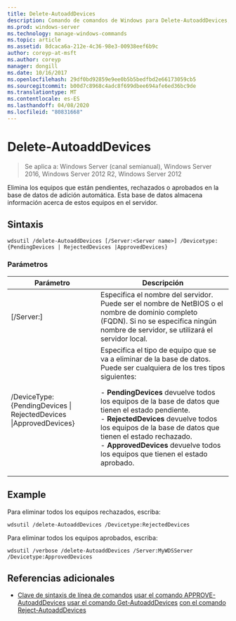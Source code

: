 ```yaml
---
title: Delete-AutoaddDevices
description: Comando de comandos de Windows para Delete-AutoaddDevices, que elimina los equipos que están pendientes, rechazados o aprobados en la base de datos de adición automática.
ms.prod: windows-server
ms.technology: manage-windows-commands
ms.topic: article
ms.assetid: 8dcaca6a-212e-4c36-98e3-00938eef6b9c
author: coreyp-at-msft
ms.author: coreyp
manager: dongill
ms.date: 10/16/2017
ms.openlocfilehash: 29df0bd92859e9ee0b5b5bedfbd2e66173059cb5
ms.sourcegitcommit: b00d7c8968c4adc8f699dbee694afe6ed36bc9de
ms.translationtype: MT
ms.contentlocale: es-ES
ms.lasthandoff: 04/08/2020
ms.locfileid: "80831668"
---
```

# <a name="delete-autoadddevices"></a>Delete-AutoaddDevices

>Se aplica a: Windows Server (canal semianual), Windows Server 2016, Windows Server 2012 R2, Windows Server 2012

Elimina los equipos que están pendientes, rechazados o aprobados en la base de datos de adición automática. Esta base de datos almacena información acerca de estos equipos en el servidor.

## <a name="syntax"></a>Sintaxis
```
wdsutil /delete-AutoaddDevices [/Server:<Server name>] /Devicetype:{PendingDevices | RejectedDevices |ApprovedDevices}
```
### <a name="parameters"></a>Parámetros
|Parámetro|Descripción|
|-------|--------|
|[/Server:<Server name>]|Especifica el nombre del servidor. Puede ser el nombre de NetBIOS o el nombre de dominio completo (FQDN). Si no se especifica ningún nombre de servidor, se utilizará el servidor local.|
|/DeviceType: {PendingDevices &#124; RejectedDevices &#124;ApprovedDevices}|Especifica el tipo de equipo que se va a eliminar de la base de datos. Puede ser cualquiera de los tres tipos siguientes:<p>-   **PendingDevices** devuelve todos los equipos de la base de datos que tienen el estado pendiente.<br />-   **RejectedDevices** devuelve todos los equipos de la base de datos que tienen el estado rechazado.<br />-   **ApprovedDevices** devuelve todos los equipos que tienen el estado aprobado.|
## <a name="examples"></a><a name=BKMK_examples></a>Example
Para eliminar todos los equipos rechazados, escriba:
```
wdsutil /delete-AutoaddDevices /Devicetype:RejectedDevices
```
Para eliminar todos los equipos aprobados, escriba:
```
wdsutil /verbose /delete-AutoaddDevices /Server:MyWDSServer /Devicetype:ApprovedDevices
```
## <a name="additional-references"></a>Referencias adicionales
- [Clave de sintaxis de línea de comandos](command-line-syntax-key.md)
[usar el comando APPROVE-AutoaddDevices](using-the-approve-autoadddevices-command.md)
[usar el comando Get-AutoaddDevices](using-the-get-autoadddevices-command.md)
[con el comando Reject-AutoaddDevices](using-the-reject-autoadddevices-command.md)
